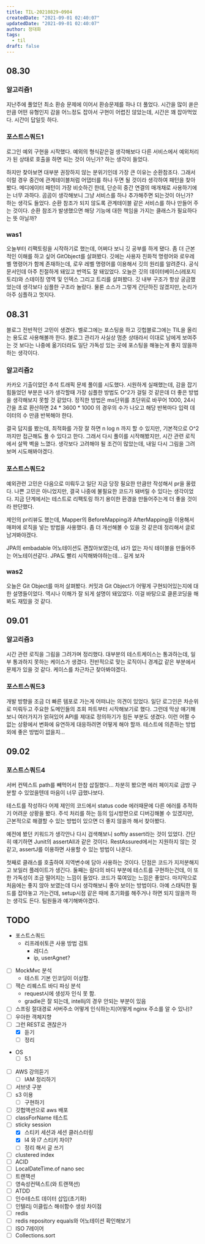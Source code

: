 ```yaml
---
title: TIL-20210829~0904
createdDate: "2021-09-01 02:40:07"
updatedDate: "2021-09-01 02:40:07"
author: 정대화
tags:
  - til
draft: false
---
```


## 08.30

### 알고리즘1

지난주에 풀었던 최소 환승 문제에 이어서 환승문제를 하나 더 풀었다. 시간을 많이 쏟은 만큼 어떤 유형인지 감을 어느정도 잡아서 구현이 어렵진 않았는데, 시간은 꽤 잡아먹었다. 시간이 답일듯 하다.

### 포스트스쿼드1

로그인 예외 구현을 시작했다. 예외의 형식같은걸 생각해보다 다른 서비스에서 예외처리가 된 상태로 호출을 하면 되는 것이 아닌가? 하는 생각이 들었다.

하지만 찾아보면 대부분 권장하지 않는 분위기인데 가장 큰 이유는 순환참조다. 그래서 이럴 경우 중간에 관계테이블처럼 어댑터를 하나 두면 될 것이라 생각하여 패턴을 찾아봤다. 메디에이터 패턴이 가장 비슷하긴 한데, 단순히 중간 연결의 매개채로 사용하기에는 너무 과하다. 곰곰이 생각해보니 그냥 서비스를 하나 추가해주면 되는것이 아닌가? 하는 생각도 들었다. 순환 참조가 되지 않도록 관계테이블 같은 서비스를 하나 만들어 주는 것이다. 순환 참조가 발생했으면 해당 기능에 대한 책임을 가지는 클래스가 필요하다는 뜻 아닐까?

### was1

오늘부터 리팩토링을 시작하기로 했는데, 어쩌다 보니 깃 공부를 하게 됐다. 좀 더 근본적인 이해를 하고 싶어 GitObject를 살펴봤다. 깃에는 사용자 친화적 명령어와 로우레벨 명령어가 함께 존재하는데, 로우 레벨 명령어를 이용해서 깃의 원리를 알려준다. 공식 문서인데 아주 친절하게 돼있고 번역도 잘 돼있었다. 오늘은 깃의 데이터베이스(레포지토리)와 스테이징 영역 및 인덱스 그리고 트리를 살펴봤다. 깃 내부 구조가 항상 궁금했었는데 생각보다 심플한 구조라 놀랐다. 물론 소스가 그렇게 간단하진 않겠지만, 논리가 아주 심플하고 멋지다.

## 08.31

블로그 전반적인 고민이 생겼다. 벨로그에는 포스팅을 하고 깃헙블로그에는 TIL을 올리는 용도로 사용해볼까 한다. 블로그 관리가 사실상 멈춘 상태라서 이대로 남에게 보여주는 것 보다는 나중에 옮기더라도 일단 가독성 있는 곳에 포스팅을 해놓는게 좋지 않을까 하는 생각이다.

### 알고리즘2

카카오 기출이었던 추석 트래픽 문제 풀이를 시도했다. 시원하게 실패했는데, 감을 잡기 힘들었던 부분은 내가 생각할때 가장 심플한 방법도 O^2가 걸릴 것 같은데 더 좋은 방법을 생각해보지 못할 것 같았다. 정직한 방법은 ms단위를 초단위로 바꾸어 1000, 24시간을 초로 환산하면 24 \* 3600 \* 1000 의 경우의 수가 나오고 해당 반복마다 입력 데이터의 수 만큼 반복해야 한다.

결국 답지를 봤는데, 최적화를 가장 잘 하면 n log n 까지 할 수 있지만, 기본적으로 O^2까지만 접근해도 풀 수 있다고 한다. 그래서 다시 풀이를 시작해봤지만, 시간 관련 로직에서 살짝 벽을 느꼈다. 생각보다 고려해야 될 조건이 많았는데, 내일 다시 그림을 그려보며 시도해봐야겠다.

### 포스트스쿼드2

예외관련 고민은 다음으로 미뤄두고 일단 지금 당장 필요한 만큼만 작성해서 pr을 올렸다. 나쁜 고민은 아니었지만, 결국 나중에 불필요한 코드가 돼버릴 수 있다는 생각이었다. 지금 단계에서는 테스트로 리팩토링 하기 용이한 환경을 만들어주는게 더 좋을 것이라 판단했다.

제인의 pr리뷰도 했는데, Mapper의 BeforeMapping과 AfterMapping을 이용해서 매퍼에 로직을 넣는 방법을 사용했다. 좀 더 개선해볼 수 있을 것 같은데 정리해서 글로 남겨봐야겠다.

JPA의 embadable 어노테이션도 괜찮아보였는데, id가 없는 자식 테이블을 만들어주는 어노테이션같다. JPA도 빨리 시작해봐야하는데... 길게 보자

### was2

오늘은 Git Object를 마저 살펴봤다. 커밋과 Git Object가 어떻게 구현되어있는지에 대한 설명들이었다. 역시나 이해가 잘 되게 설명이 돼있었다. 이걸 바탕으로 클론코딩을 해봐도 재밌을 것 같다.

## 09.01

### 알고리즘3

시간 관련 로직을 그림을 그려가며 정리했다. 대부분의 테스트케이스는 통과하는데, 일부 통과하지 못하는 케이스가 생겼다. 전반적으로 맞는 로직이니 경계값 같은 부분에서 문제가 있을 것 같다. 케이스를 차근차근 찾아봐야겠다.

### 포스트스쿼드3

개발 방향을 조금 더 빠른 템포로 가는게 어떠냐는 의견이 있었다. 일단 로그인은 차순위로 미뤄두고 주요한 도메인들의 조회 파트부터 시작해보기로 했다. 그런데 막상 얘기해보니 여러가지가 얽혀있어 API를 제대로 정의하기가 힘든 부분도 생겼다. 이런 어쩔 수 없는 상황에서 변화에 유연하게 대응하려면 어떻게 해야 할까. 테스트에 의존하는 방법 외에 좋은 방법이 없을지...

## 09.02

### 포스트스쿼드4

서버 컨텍스트 path를 빼먹어서 한참 삽질했다... 차분히 봤으면 에러 페이지로 금방 구분할 수 있었을텐데 마음이 너무 급했나보다.

테스트를 작성하다 어제 제인의 코드에서 status code 에러때문에 다른 에러를 추적하기 어려운 상황을 봤다. 주석 처리를 하는 등의 임시방편으로 디버깅해볼 수 있겠지만, 근본적으로 해결할 수 있는 방법이 있으면 더 좋지 않을까 해서 찾아봤다.

예전에 봤던 키워드가 생각안나 다시 검색해보니 softly assert라는 것이 있었다. 간단히 얘기하면 Junit의 assertAll과 같은 것이다. RestAssured에서는 지원하지 않는 것 같고, assertJ를 이용하면 사용할 수 있는 방법이 나온다.

첫째로 클래스를 호출하여 지역변수에 담아 사용하는 것이다. 단점은 코드가 지저분해지고 보일러 플레이트가 생긴다. 둘째는 람다의 바디 부분에 테스트를 구현하는건데, 이 또한 가독성이 조금 떨어지는 느낌이 들었다. 코드가 묶여있는 느낌은 좋았다. 마지막으로 처음에는 좋지 않아 보였는데 다시 생각해보니 좋아 보이는 방법이다. 아예 스태틱한 필드를 잡아놓고 가는건데, setup시점 같은 때에 초기화를 해주거나 하면 되지 않을까 하는 생각도 든다. 팀원들과 얘기해봐야겠다.

## TODO

- 포스트스쿼드
  - 리프레쉬토큰 사용 방법 검토
    - 레디스
    - ip, userAgnet?
  
- [ ] MockMvc 분석
  - 테스트 기본 인코딩이 이상함.
- [ ] 잭슨 리퀘스트 바디 파싱 분석
  - request시에 생성자 인식 못 함.
  - gradle은 잘 되는데, intellij의 경우 안되는 부분이 있음
- [ ] 스프링 절대경로 서버주소 어떻게 인식하는지(어떻게 nginx 주소를 알 수 있나)?
- [ ] 우아한 객체지향
- [ ] 그런 REST로 괜찮은가
  - [x] 듣기
  - [ ] 정리

- OS
  - [ ] 5.1

- [ ] AWS 강의듣기
  - [ ] IAM 정리하기
- [ ] 서브넷 구분
- [ ] s3 이용
  - [ ] 구현하기
- [ ] 깃헙액션으로 aws 배포
- [ ] classForName 테스트
- [ ] sticky session
  - [x] 스티키 세션과 세션 클러스터링
  - [x] l4 와 l7 스티키 차이?
  - [ ] 정리 해서 글 쓰기
- [ ] clustered index
- [ ] ACID
- [ ] LocalDateTime.of nano sec
- [ ] 트랜잭션
- [ ] 영속성컨텍스트(와 트랜잭션)
- [ ] ATDD
- [ ] 인수테스트 데이터 삽입(초기화)
- [ ] 인텔리j 이클립스 해쉬함수 생성 차이점
- [ ] redis
- [ ] redis repository equals와 어노테이션 확인해보기
- [ ] ISO 7레이어
- [ ] Collections.sort
